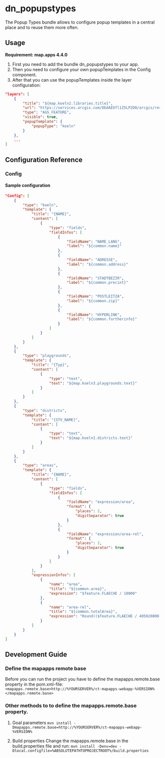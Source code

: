 # dn_popupstypes

The Popup Types bundle allows to configure popup templates in a central place and to reuse them more often.

## Usage
**Requirement: map.apps 4.4.0**

1. First you need to add the bundle dn_popupstypes to your app.
2. Then you need to configure your own popupTemplates in the Config component.
3. After that you can use the popupTemplates inside the layer configuration:

```json
"layers": [
    {
        "title": "${map.koeln2.libraries.title}",
        "url": "https://services.arcgis.com/ObdAEOfl1Z5LP2D0/arcgis/rest/services/Köln/FeatureServer/1",
        "type": "AGS_FEATURE",
        "visible": true,
        "popupTemplate": {
            "popupType": "koeln"
        }
    },
    ...
]
```

## Configuration Reference

### Config

#### Sample configuration
```json
"Config": [
    {
        "type": "koeln",
        "template": {
            "title": "{NAME}",
            "content": [
                {
                    "type": "fields",
                    "fieldInfos": [
                        {
                            "fieldName": "NAME_LANG",
                            "label": "${common.name}"
                        },
                        {
                            "fieldName": "ADRESSE",
                            "label": "${common.address}"
                        },
                        {
                            "fieldName": "STADTBEZIR",
                            "label": "${common.precint}"
                        },
                        {
                            "fieldName": "POSTLEITZA",
                            "label": "${common.zip}"
                        },
                        {
                            "fieldName": "HYPERLINK",
                            "label": "${common.furtherinfo}"
                        }
                    ]
                }
            ]
        }
    },
    {
        "type": "playgrounds",
        "template": {
            "title": "{Typ}",
            "content": [
                {
                    "type": "text",
                    "text": "${map.koeln3.playgrounds.text}"
                }
            ]
        }
    },
    {
        "type": "districts",
        "template": {
            "title": "{STV_NAME}",
            "content": [
                {
                    "type": "text",
                    "text": "${map.koeln1.districts.text}"
                }
            ]
        }
    },
    {
        "type": "areas",
        "template": {
            "title": "{NAME}",
            "content": [
                {
                    "type": "fields",
                    "fieldInfos": [
                        {
                            "fieldName": "expression/area",
                            "format": {
                                "places": 2,
                                "digitSeparator": true
                            }
                        },
                        {
                            "fieldName": "expression/area-rel",
                            "format": {
                                "places": 2,
                                "digitSeparator": true
                            }
                        }
                    ]
                }
            ],
            "expressionInfos": [
                {
                    "name": "area",
                    "title": "${common.area}",
                    "expression": "$feature.FLAECHE / 10000"
                },
                {
                    "name": "area-rel",
                    "title": "${common.totalArea}",
                    "expression": "Round(($feature.FLAECHE / 405020000)*100,2)"
                }
            ]
        }
    }
]
```

## Development Guide
### Define the mapapps remote base
Before you can run the project you have to define the mapapps.remote.base property in the pom.xml-file:
`<mapapps.remote.base>http://%YOURSERVER%/ct-mapapps-webapp-%VERSION%</mapapps.remote.base>`

### Other methods to to define the mapapps.remote.base property.
1. Goal parameters
`mvn install -Dmapapps.remote.base=http://%YOURSERVER%/ct-mapapps-webapp-%VERSION%`

2. Build properties
Change the mapapps.remote.base in the build.properties file and run:
`mvn install -Denv=dev -Dlocal.configfile=%ABSOLUTEPATHTOPROJECTROOT%/build.properties`
